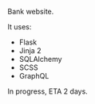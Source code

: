 Bank website.

It uses:
<ul>
    <li>Flask</li>
    <li>Jinja 2</li>
    <li>SQLAlchemy</li>
    <li>SCSS</li>
    <li>GraphQL</li>
</ul>

In progress, ETA 2 days.

